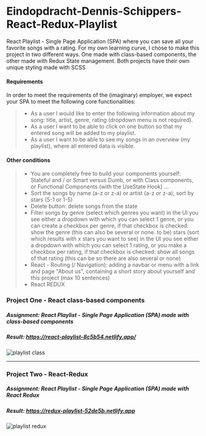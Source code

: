 # Eindopdracht-Dennis-Schippers-React-Redux-Playlist
React Playlist - Single Page Application (SPA) where you can save all your favorite songs with a rating. For my own learning curve, I chose to make this project in two different ways. One made with class-based components, the other made with Redux State management. Both projects have their own unique styling made with SCSS
#### Requirements 
In order to meet the requirements of the (imaginary) employer, we expect your SPA to meet the following core functionalities:
>- As a user I would like to enter the following information about my song: title, artist, genre, rating (dropdown menu is not required).
>- As a user I want to be able to click on one button so that my entered song will be added to my playlist.
>- As a user I want to be able to see my songs in an overview (my playlist), where all entered data is visible.

#### Other conditions
>- You are completely free to build your components yourself: Stateful and / or Smart versus Dumb, or with Class components, or Functional Components (with the UseState Hook) ...
>- Sort the songs by name (a-z or z-a) or artist (a-z or z-a), sort by stars (5-1 or 1-5)
>- Delete button: delete songs from the state
>- Filter songs by genre (select which genres you want) in the UI you see either a dropdown with which you can select 1 genre, or you can create a checkbox per genre, if that checkbox is checked: show the genre (this can also be several or none. to be) stars (sort which results with x stars you want to see) in the UI you see either a dropdown with which you can select 1 rating, or you make a checkbox per rating, if that checkbox is checked: show all songs of that rating (this can be so there are also several or none)
>- React - Routing (/ Navigation): adding a navbar or menu with a link and page "About us", containing a short story about yourself and this project (max 10 sentences)
>- React REDUX


### Project One - React class-based components
##### Assignment: React Playlist - Single Page Application (SPA) made with class-based components
##### Result: https://react-playlist-8c5b54.netlify.app/
![playlist class](https://user-images.githubusercontent.com/72910410/110999012-018cf680-8380-11eb-86a9-99dc3ed8fd7c.jpg)

---

### Project Two - React-Redux
##### Assignment: React Playlist - Single Page Application (SPA) made with React Redux
##### Result: https://redux-playlist-52de5b.netlify.app
![playlist redux](https://user-images.githubusercontent.com/72910410/110999308-77915d80-8380-11eb-8d81-ccbba4d24a27.jpg)



